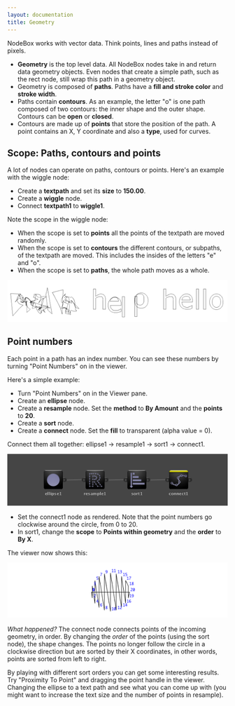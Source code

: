 ```yaml
---
layout: documentation
title: Geometry
---
```

NodeBox works with vector data. Think points, lines and paths instead of pixels.

- **Geometry** is the top level data. All NodeBox nodes take in and return data geometry objects. Even nodes that create a simple path, such as the rect node, still wrap this path in a geometry object.
- Geometry is composed of **paths**. Paths have a **fill and stroke color** and **stroke width**.
- Paths contain **contours**. As an example, the letter "o" is one path composed of two contours: the inner shape and the outer shape. Contours can be **open** or **closed**.
- Contours are made up of  **points** that store the position of the path. A point contains an X, Y coordinate and also a **type**, used for curves.

Scope: Paths, contours and points
---------------------------------
A lot of nodes can operate on paths, contours or points. Here's an example with the wiggle node:

* Create a **textpath** and set its **size** to **150.00**.
* Create a **wiggle** node.
* Connect **textpath1** to **wiggle1**.

Note the scope in the wiggle node:
* When the scope is set to **points** all the points of the textpath are moved randomly.
* When the scope is set to **contours** the different contours, or subpaths, of the textpath are moved. This includes the insides of the letters "e" and "o".
* When the scope is set to **paths**, the whole path moves as a whole.

![Geometry Scope](/media/img/using/geometry-wiggle.png)

Point numbers
-------------
Each point in a path has an index number. You can see these numbers by turning "Point Numbers" on in the viewer.

Here's a simple example:

* Turn "Point Numbers" on in the Viewer pane.
* Create an **ellipse** node.
* Create a **resample** node. Set the **method** to **By Amount** and the **points** to **20**.
* Create a **sort** node.
* Create a **connect** node. Set the **fill** to transparent (alpha value = 0).

Connect them all together: ellipse1 -> resample1 -> sort1 -> connect1.

![Connect Example](/media/img/using/geometry-connect-network.png)

* Set the connect1 node as rendered. Note that the point numbers go clockwise around the circle, from 0 to 20. 
* In sort1, change the **scope** to **Points within geometry** and the **order** to **By X**. 

The viewer now shows this:

![Connect Example Viewer](/media/img/using/geometry-connect-viewer.png)

*What happened?* The connect node connects points of the incoming geometry, in order. By changing the *order* of the points (using the sort node), the shape changes. The points no longer follow the circle in a clockwise direction but are sorted by their X coordinates, in other words, points are sorted from left to right.

By playing with different sort orders you can get some interesting results. Try "Proximity To Point" and dragging the point handle in the viewer. Changing the ellipse to a text path and see what you can come up with (you might want to increase the text size and the number of points in resample).
